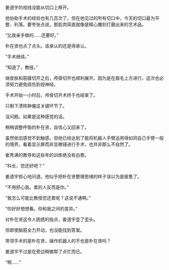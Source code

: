 姜道宇的视线没能从切口上移开。

他协助手术的经验也有几百次了，但在他见过的所有切口中，今天的切口最为平整、利落。要夸张点说，那肌肉简直就像是精心雕刻打磨出来的艺术品。

“比我亲手做的……还要好。”

朴在贤也点了点头。该承认的还是得承认。

“手术继续。”

“知道了，教授。”

继皮肤和筋膜切开之后，颅骨切开也顺利展开。因为是在眉毛上方进行，这次也必须努力避免损伤到视神经。

手术开始一小时后，颅骨切开术终于也结束了。

只剩下清除肿瘤这关键环节了。

没问题。如果是这种感觉的话。

稍稍调整呼吸的朴在贤，自信心又回来了。

虽然依旧感觉不到触感，但他已经达到了能将机器人手臂运用得如同自己手臂一般的境界。看着显示屏而非显微镜进行手术，也并非那么不自然了。

崔秀满的教导和这些年的训练绝没有白费。

“科长，您还好吧？”

姜道宇担心地问道。他似乎把朴在贤整理思绪的样子误以为是疲惫了。

“不用担心我。累的人反而是你。”

“我怎么可能比教授您还累呢？这说不通啊。”

“你好好想想看。你和我之间的差异。”

对朴在贤这令人困惑的指点，姜道宇歪了歪头。

但即使脑筋全力开动，也没能找到答案。

带领手术的是朴在贤，操作机器人的不也是朴在贤吗？

姜道宇不过是在旁边稍微帮了点忙而已。

“啊……”